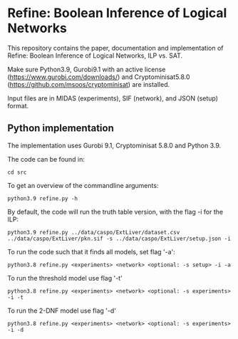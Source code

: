 # Refine: Boolean Inference of Logical Networks
This repository contains the paper, documentation and implementation of Refine: Boolean Inference of Logical Networks, ILP vs. SAT.

Make sure Python3.9, Gurobi9.1 with an active license (https://www.gurobi.com/downloads/) and Cryptominisat5.8.0 (https://github.com/msoos/cryptominisat) are installed.

Input files are in MIDAS (experiments), SIF (network), and JSON (setup) format.

## Python implementation
The implementation uses Gurobi 9.1, Cryptominisat 5.8.0 and Python 3.9.

The code can be found in:
```
cd src
```
To get an overview of the commandline arguments:
```
python3.9 refine.py -h
```
By default, the code will run the truth table version, with the flag -i for the ILP:
```
python3.9 refine.py ../data/caspo/ExtLiver/dataset.csv ../data/caspo/ExtLiver/pkn.sif -s ../data/caspo/ExtLiver/setup.json -i
```
To run the code such that it finds all models, set flag '-a':
```
python3.8 refine.py <experiments> <network> <optional: -s setup> -i -a

```
To run the threshold model use flag '-t'
```
python3.8 refine.py <experiments> <network> <optional: -s experiments> -i -t

```
To run the 2-DNF model use flag '-d'
```
python3.8 refine.py <experiments> <network> <optional: -s experiments> -i -d

```
